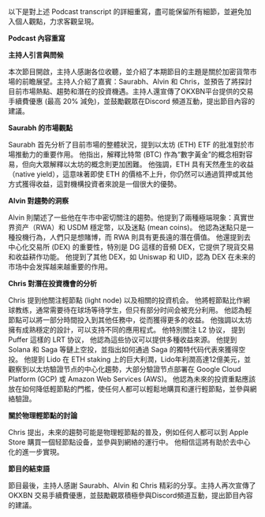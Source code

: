 以下是對上述 Podcast transcript 的詳細重寫，盡可能保留所有細節，並避免加入個人觀點，力求客觀呈現。

**Podcast 內容重寫**

**主持人引言與問候**

本次節目開啟，主持人感謝各位收聽，並介紹了本期節目的主題是關於加密貨幣市場的前瞻展望。主持人介紹了嘉賓：Saurabh、Alvin 和 Chris，並預告了將探討目前市場熱點、趨勢和潛在的投資機遇。主持人還宣傳了OKXBN平台提供的交易手續費優惠 (最高 20% 減免)，並鼓勵觀眾在Discord 頻道互動，提出節目內容的建議。

**Saurabh 的市場觀點**

Saurabh 首先分析了目前市場的整體狀況，提到以太坊 (ETH) ETF 的批准對於市場推動力的重要作用。 他指出，解釋比特幣 (BTC) 作為“數字黃金”的概念相對容易，但向大眾解釋以太坊的概念則更加困難。 他強調，ETH 具有天然產生的收益（native yield），這意味著即使 ETH 的價格不上升，你仍然可以通過質押或其他方式獲得收益，這對機構投資者來說是一個很大的優勢。

**Alvin 對趨勢的洞察**

Alvin 則闡述了一些他在牛市中密切關注的趨勢。他提到了兩種極端現象：真實世界资产（RWA）和 USDM 穩定幣，以及迷點 (mean coins)。 他認為迷點只是一種投機行為，人們只是想賭博，而 RWA 則具有更長遠的潛在價值。 他還提到去中心化交易所 (DEX) 的重要性，特別是 DG 這樣的音頻 DEX，它提供了現貨交易和收益耕作功能。 他提到了其他 DEX，如 Uniswap 和 UID，認為 DEX 在未来的市场中会发挥越来越重要的作用。

**Chris 對潛在投資機會的分析**

Chris 提到他關注輕節點 (light node) 以及相關的投資机会。 他將輕節點比作網球教练，通常需要待在球场等待学生，但只有部分时间会被充分利用。 他認為輕節點可以將一部分時間投入到其他任務中，從而獲得更多的收益。 他強調以太坊擁有成熟穩定的設計，可以支持不同的應用程式。 他特別關注 L2 协议， 提到 Puffer 這樣的 LRT 协议， 他認為這些协议可以提供多種收益來源。 他提到 Solana 和 Saga 等鏈上空投，並指出如何通過 Saga 的獨特代码代表來獲得空投。 他提到 Lido 在 ETH staking 上的巨大利潤，Lido年利潤高達12億美元，並觀察到以太坊驗證节点的中心化趨勢，大部分驗證节点部署在 Google Cloud Platform (GCP) 或 Amazon Web Services (AWS)。 他認為未來的投資重點應該放在如何降低輕節點的門檻，使任何人都可以輕鬆地購買和運行輕節點，並參與網絡驗證。

**關於物理輕節點的討論**

Chris 提出，未來的趨勢可能是物理輕節點的普及，例如任何人都可以到 Apple Store 購買一個轻節點设备，並參與到網絡的運行中。 他相信這將有助於去中心化的進一步實現。

**節目的結束語**

節目最後，主持人感謝 Saurabh、Alvin 和 Chris 精彩的分享。主持人再次宣傳了 OKXBN 交易手續費優惠，並鼓勵觀眾積極參與Discord頻道互動，提出節目內容的建議。
